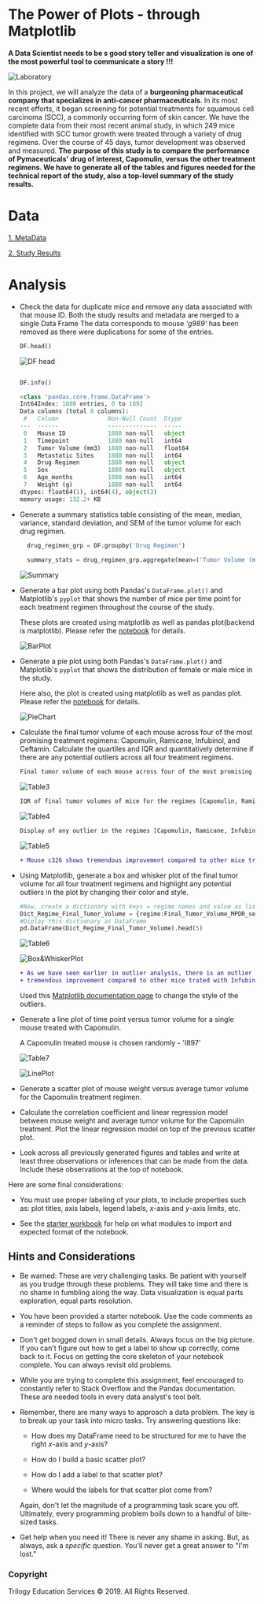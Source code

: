 # The Power of Plots - through Matplotlib

<strong>A Data Scientist needs to be s good story teller and visualization is one of the most powerful tool to communicate a story !!!</strong>

![Laboratory](Images/Laboratory.jpg)

In this project, we will analyze the data of a <strong>burgeoning pharmaceutical company that specializes in anti-cancer pharmaceuticals</strong>. In its most recent efforts, it began screening for potential treatments for squamous cell carcinoma (SCC), a commonly occurring form of skin cancer. We have the complete data from their most recent animal study, in which 249 mice identified with SCC tumor growth were treated through a variety of drug regimens. Over the course of 45 days, tumor development was observed and measured. <strong>The purpose of this study is to compare the performance of Pymaceuticals' drug of interest, Capomulin, versus the other treatment regimens. We have to generate all of the tables and figures needed for the technical report of the study, also a top-level summary of the study results.</strong> 

# Data
[1. MetaData](Pymaceuticals/data/Mouse_metadata.csv)

[2. Study Results](Pymaceuticals/data/Study_results.csv)

# Analysis


* Check the data for duplicate mice and remove any data associated with that mouse ID.
  Both the study results and metadata are merged to a single Data Frame
  The data corresponds to mouse <i>'g989'</i> has been removed as there were duplications for some of the entries.
  
  ``` python
  DF.head()
  ```
  ![DF head](Images/table1.png)
  ``` python
  
  DF.info()
  
  <class 'pandas.core.frame.DataFrame'>
  Int64Index: 1880 entries, 0 to 1892
  Data columns (total 8 columns):
   #   Column              Non-Null Count  Dtype  
  ---  ------              --------------  -----  
   0   Mouse ID            1880 non-null   object 
   1   Timepoint           1880 non-null   int64  
   2   Tumor Volume (mm3)  1880 non-null   float64
   3   Metastatic Sites    1880 non-null   int64  
   4   Drug Regimen        1880 non-null   object 
   5   Sex                 1880 non-null   object 
   6   Age_months          1880 non-null   int64  
   7   Weight (g)          1880 non-null   int64  
  dtypes: float64(1), int64(4), object(3)
  memory usage: 132.2+ KB
  ```

* Generate a summary statistics table consisting of the mean, median, variance, standard deviation, and SEM of the tumor volume for each drug regimen.

  ``` python
    drug_regimen_grp = DF.groupby('Drug Regimen')
    
    summary_stats = drug_regimen_grp.aggregate(mean=('Tumor Volume (mm3)', 'mean'), median=('Tumor Volume (mm3)', 'median'), variance=('Tumor Volume (mm3)', lambda x:np.var(x, ddof=1)), std_dev = ('Tumor Volume (mm3)', lambda x:np.std(x, ddof=1)), sem = (('Tumor Volume (mm3)', lambda x: st.sem(x, ddof=1))))                  

  ```
  ![Summary](Images/table2.png)




* Generate a bar plot using both Pandas's `DataFrame.plot()` and Matplotlib's `pyplot` that shows  the number of mice per time point for each treatment regimen throughout the course of the study.

  These plots are created using matplotlib as well as pandas plot(backend is matplotlib). Please refer the [notebook](Pymaceuticals/pymaceuticals.ipynb) for details. 
  
  ![BarPlot](Images/graph1.png)
  

* Generate a pie plot using both Pandas's `DataFrame.plot()` and Matplotlib's `pyplot` that shows the distribution of female or male mice in the study.

  Here also, the plot is created using matplotlib as well as pandas plot. Please refer the [notebook](Pymaceuticals/pymaceuticals.ipynb) for details. 
  
  ![PieChart](Images/graph2.png)

* Calculate the final tumor volume of each mouse across four of the most promising treatment regimens: Capomulin, Ramicane, Infubinol, and Ceftamin. Calculate the quartiles and IQR and quantitatively determine if there are any potential outliers across all four treatment regimens.

  ``` diff
  Final tumor volume of each mouse across four of the most promising treatment regimens [Capomulin, Ramicane, Infubinol, Ceftamin]
  ```
  ![Table3](Images/table3.png)
  
  ``` diff
  IQR of final tumor volumes of mice for the regimes [Capomulin, Ramicane, Infubinol, Ceftamin]
  ```
  ![Table4](Images/table4.png)
  
  ``` diff
  Display of any outlier in the regimes [Capomulin, Ramicane, Infubinol, Ceftamin]
  ```
  ![Table5](Images/table5.png)
    
  ``` diff
  + Mouse c326 shows tremendous improvement compared to other mice trated with Infubinol
  ```
* Using Matplotlib, generate a box and whisker plot of the final tumor volume for all four treatment regimens and highlight any potential outliers in the plot by changing their color and style.
  
  ``` python
  #Now, create a dictionary with keys = regime names and value as list of Final Tumor Volume (mm3). Easy peasy with dictionary comprehension !!
  Dict_Regime_Final_Tumor_Volume = {regime:Final_Tumor_Volume_MPDR_sel[Final_Tumor_Volume_MPDR_sel['Drug Regimen']==regime]     ['Final Tumor Volume (mm3)'].to_list() for regime in Final_Tumor_Volume_MPDR_sel['Drug Regimen'].unique()} 
  #Diplay this dictionary as DataFrame
  pd.DataFrame(Dict_Regime_Final_Tumor_Volume).head(5)
  ```
  
  ![Table6](Images/table6.png)
  
  ![Box&WhiskerPlot](Images/graph3.png)
  
  ``` diff
  + As we have seen earlier in outlier analysis, there is an outlier (mouse c326) which shows 
  + tremendous improvement compared to other mice trated with Infubinol
  ```
  
  Used this [Matplotlib documentation page](https://matplotlib.org/gallery/pyplots/boxplot_demo_pyplot.html#sphx-glr-gallery-pyplots-boxplot-demo-pyplot-py) to change the style of the outliers.

* Generate a line plot of time point versus tumor volume for a single mouse treated with Capomulin.
  
  A Capomulin treated mouse is chosen randomly - 'I897'
  
  ![Table7](Images/table7.png)
  
  ![LinePlot](Images/graph4.png)

* Generate a scatter plot of mouse weight versus average tumor volume for the Capomulin treatment regimen.

* Calculate the correlation coefficient and linear regression model between mouse weight and average tumor volume for the Capomulin treatment. Plot the linear regression model on top of the previous scatter plot.

* Look across all previously generated figures and tables and write at least three observations or inferences that can be made from the data. Include these observations at the top of notebook.

Here are some final considerations:

* You must use proper labeling of your plots, to include properties such as: plot titles, axis labels, legend labels, _x_-axis and _y_-axis limits, etc.

* See the [starter workbook](Pymaceuticals/pymaceuticals_starter.ipynb) for help on what modules to import and expected format of the notebook.

## Hints and Considerations

* Be warned: These are very challenging tasks. Be patient with yourself as you trudge through these problems. They will take time and there is no shame in fumbling along the way. Data visualization is equal parts exploration, equal parts resolution.

* You have been provided a starter notebook. Use the code comments as a reminder of steps to follow as you complete the assignment.

* Don't get bogged down in small details. Always focus on the big picture. If you can't figure out how to get a label to show up correctly, come back to it. Focus on getting the core skeleton of your notebook complete. You can always revisit old problems.

* While you are trying to complete this assignment, feel encouraged to constantly refer to Stack Overflow and the Pandas documentation. These are needed tools in every data analyst's tool belt.

* Remember, there are many ways to approach a data problem. The key is to break up your task into micro tasks. Try answering questions like:

  * How does my DataFrame need to be structured for me to have the right _x_-axis and _y_-axis?

  * How do I build a basic scatter plot?

  * How do I add a label to that scatter plot?

  * Where would the labels for that scatter plot come from?

  Again, don't let the magnitude of a programming task scare you off. Ultimately, every programming problem boils down to a handful of bite-sized tasks.

* Get help when you need it! There is never any shame in asking. But, as always, ask a _specific_ question. You'll never get a great answer to "I'm lost."

### Copyright

Trilogy Education Services © 2019. All Rights Reserved.
